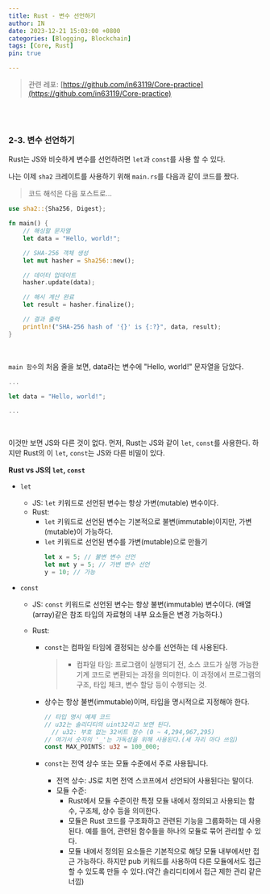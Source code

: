 ```yaml
---
title: Rust - 변수 선언하기
author: IN
date: 2023-12-21 15:03:00 +0800
categories: [Blogging, Blockchain]
tags: [Core, Rust]
pin: true

---
```


> 관련 레포: [https://github.com/in63119/Core-practice](https://github.com/in63119/Core-practice)

<br />
<br />

### 2-3. 변수 선언하기

Rust는 JS와 비슷하게 변수를 선언하려면 `let`과 `const`를 사용 할 수 있다.
<br />

나는 이제 `sha2` 크레이트를 사용하기 위해 `main.rs`를 다음과 같이 코드를 짰다.

> 코드 해석은 다음 포스트로...
> <br />

```rust
use sha2::{Sha256, Digest};

fn main() {
    // 해싱할 문자열
    let data = "Hello, world!";

    // SHA-256 객체 생성
    let mut hasher = Sha256::new();

    // 데이터 업데이트
    hasher.update(data);

    // 해시 계산 완료
    let result = hasher.finalize();

    // 결과 출력
    println!("SHA-256 hash of '{}' is {:?}", data, result);
}
```

<br />

`main 함수`의 처음 줄을 보면, data라는 변수에 "Hello, world!" 문자열을 담았다.
<br />

```rust
...

let data = "Hello, world!";

...
```

<br />

이것만 보면 JS와 다른 것이 없다. 먼저, Rust는 JS와 같이 `let`, `const`를 사용한다. 하지만 Rust의 이 `let`, `const`는 JS와 다른 비밀이 있다.
<br />

**Rust vs JS의 `let`, `const`**

- `let`
  - JS: `let` 키워드로 선언된 변수는 항상 가변(mutable) 변수이다.
  - Rust:
    - `let` 키워드로 선언된 변수는 기본적으로 불변(immutable)이지만, 가변(mutable)이 가능하다.
    - `let` 키워드로 선언된 변수를 가변(mutable)으로 만들기
      ```rust
      let x = 5; // 불변 변수 선언
      let mut y = 5; // 가변 변수 선언
      y = 10; // 가능
      ```
- `const`

  - JS: `const` 키워드로 선언된 변수는 항상 불변(immutable) 변수이다.
    (배열(array)같은 참조 타입의 자료형의 내부 요소들은 변경 가능하다.)
  - Rust:

    - `const`는 컴파일 타임에 결정되는 상수를 선언하는 데 사용된다.
      > - 컴파일 타임: 프로그램이 실행되기 전, 소스 코드가 실행 가능한 기계 코드로 변환되는 과정을 의미한다. 이 과정에서 프로그램의 구조, 타입 체크, 변수 할당 등이 수행되는 것.
    - 상수는 항상 불변(immutable)이며, 타입을 명시적으로 지정해야 한다.

      ```rust
      // 타입 명시 예제 코드
      // u32는 솔리디티의 uint32라고 보면 된다.
        // u32: 부호 없는 32비트 정수 (0 ~ 4,294,967,295)
      // 여기서 숫자의 '_'는 가독성을 위해 사용된다.(세 자리 마다 쓰임)
      const MAX_POINTS: u32 = 100_000;
      ```

    - `const`는 전역 상수 또는 모듈 수준에서 주로 사용됩니다.
      - 전역 상수: JS로 치면 전역 스코프에서 선언되어 사용된다는 말이다.
      - 모듈 수준:
        - Rust에서 모듈 수준이란 특정 모듈 내에서 정의되고 사용되는 함수, 구조체, 상수 등을 의미한다.
        - 모듈은 Rust 코드를 구조화하고 관련된 기능을 그룹화하는 데 사용된다. 예를 들어, 관련된 함수들을 하나의 모듈로 묶어 관리할 수 있다.
        - 모듈 내에서 정의된 요소들은 기본적으로 해당 모듈 내부에서만 접근 가능하다. 하지만 pub 키워드를 사용하여 다른 모듈에서도 접근할 수 있도록 만들 수 있다.(약간 솔리디티에서 접근 제한 관리 같은 너낌)

